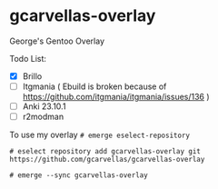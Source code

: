 # gcarvellas-overlay
George's Gentoo Overlay

Todo List:
- [x] Brillo
- [ ] Itgmania ( Ebuild is broken because of https://github.com/itgmania/itgmania/issues/136 )
- [ ] Anki 23.10.1
- [ ] r2modman

To use my overlay 
`# emerge eselect-repository`

`# eselect repository add gcarvellas-overlay git https://github.com/gcarvellas/gcarvellas-overlay`

`# emerge --sync gcarvellas-overlay`
